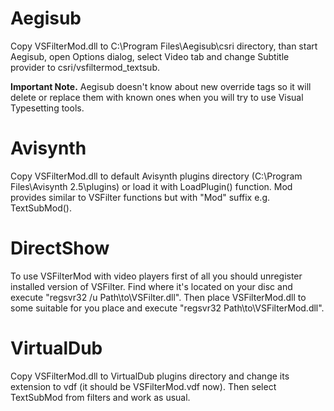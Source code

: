 # Aegisub #

Copy VSFilterMod.dll to C:\Program Files\Aegisub\csri directory, than start Aegisub, open Options dialog, select Video tab and change Subtitle provider to csri/vsfiltermod\_textsub.

**Important Note.** Aegisub doesn't know about new override tags so it will delete or replace them with known ones when you will try to use Visual Typesetting tools.

# Avisynth #

Copy VSFilterMod.dll to default Avisynth plugins directory (C:\Program Files\Avisynth 2.5\plugins) or load it with LoadPlugin() function. Mod provides similar to VSFilter functions but with "Mod" suffix e.g. TextSubMod().

# DirectShow #

To use VSFilterMod with video players first of all you should unregister installed version of VSFilter. Find where it's located on your disc and execute "regsvr32 /u Path\to\VSFilter.dll". Then place VSFilterMod.dll to some suitable for you place and execute "regsvr32 Path\to\VSFilterMod.dll".

# VirtualDub #

Copy VSFilterMod.dll to VirtualDub plugins directory and change its extension to vdf (it should be VSFilterMod.vdf now). Then select TextSubMod from filters and work as usual.